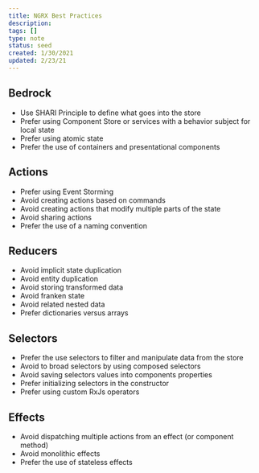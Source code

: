 ```yaml
---
title: NGRX Best Practices
description:
tags: []
type: note
status: seed
created: 1/30/2021
updated: 2/23/21
---
```


## Bedrock

- Use SHARI Principle to define what goes into the store
- Prefer using Component Store or services with a behavior subject for local state
- Prefer using atomic state
- Prefer the use of containers and presentational components

## Actions

- Prefer using Event Storming
- Avoid creating actions based on commands
- Avoid creating actions that modify multiple parts of the state
- Avoid sharing actions
- Prefer the use of a naming convention

## Reducers

- Avoid implicit state duplication
- Avoid entity duplication
- Avoid storing transformed data
- Avoid franken state
- Avoid related nested data
- Prefer dictionaries versus arrays

## Selectors

- Prefer the use selectors to filter and manipulate data from the store
- Avoid to broad selectors by using composed selectors
- Avoid saving selectors values into components properties
- Prefer initializing selectors in the constructor
- Prefer using custom RxJs operators

## Effects

- Avoid dispatching multiple actions from an effect (or component method)
- Avoid monolithic effects
- Prefer the use of stateless effects
